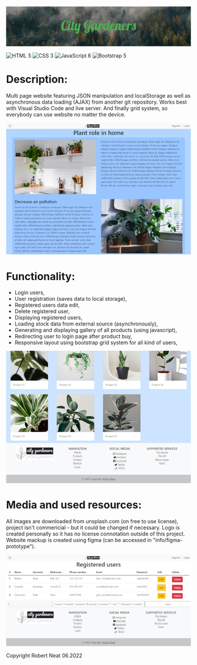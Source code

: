 ![City_Gardeners](info/banner.png)

![HTML 5](https://img.shields.io/badge/-HTML%205-orange)
![CSS 3](https://img.shields.io/badge/-CSS%203-blue)
![JavaScript 6](https://img.shields.io/badge/-JavaScript%206-yellow)
![Bootstrap 5](https://img.shields.io/badge/-Bootstrap%20v5.2-blueviolet)

# Description:
Multi page website featuring JSON manipulation and localStorage as well as asynchronous data loading (AJAX) from another git repository. 
Works best with Visual Studio Code and live server. And finally grid system, so everybody can use website no matter the device.

![Article](info/snippet_1.png)

# Functionality:
- Login users,
- User registration (saves data to local storage),
- Registered users data edit,
- Delete registered user,
- Displaying registered users,
- Loading stock data from external source (asynchronously),
- Generating and displaying gallery of all products (using javascript),
- Redirecting user to login page after product buy,
- Responsive layout using bootstrap grid system for all kind of users,

![Products](info/snippet_2.png)

# Media and used resources:
All images are downloaded from unsplash.com (on free to use license), project isn't commericial - but it could be changed if necessary. Logo is created personally so it has no license connotation outside of this project. Website mackup is created using figma (can be accessed in "info/figma-prototype").

![Products](info/snippet_3.png)

Copyright Robert Neat 06.2022
